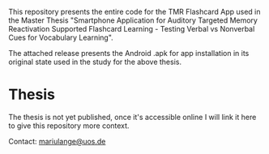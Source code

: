 This repository presents the entire code for the TMR Flashcard App used in the Master Thesis "Smartphone Application for Auditory Targeted Memory Reactivation Supported Flashcard Learning - Testing Verbal vs Nonverbal Cues for Vocabulary Learning". 

The attached release presents the Android .apk for app installation in its original state used in the study for the above thesis.

# Thesis

The thesis is not yet published, once it's accessible online I will link it here to give this repository more context.

Contact: mariulange@uos.de
